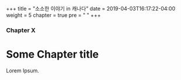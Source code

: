 +++
title = "소소한 이야기 in 캐나다"
date = 2019-04-03T16:17:22-04:00
weight = 5
chapter = true
pre = "<i class='fab fa-canadian-maple-leaf'></i> "
+++

### Chapter X

# Some Chapter title

Lorem Ipsum.